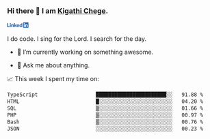 ### Hi there 👋 I am [Kigathi Chege](https://www.google.com/search?q=kigathi+chege).

<!-- [![LinkedIn](/Linkedin-logo-png.png)]([link to your URL](https://www.linkedin.com/in/kigathi/)) -->

[<img alt="alt_text" width="50px" src="Linkedin-logo-png.png" />](https://www.linkedin.com/in/kigathi/)

I do code.
I sing for the Lord.
I search for the day.

<!-- Glad to see you here!  -->
<!-- 
${kigathi-chege}.${your.repo.id}
![visitors](https://visitor-badge.glitch.me/badge?page_id=page.id) 
-->

<!--
**kigathi-chege/kigathi-chege** is a ✨ _special_ ✨ repository because its `README.md` (this file) appears on your GitHub profile.

Here are some ideas to get you started:
-->

- 🔭 I’m currently working on something awesome.
<!--
- 🌱 I’m currently learning SpringBoot.
- 👯 I’m looking to collaborate on a Django project.
- 🤔 I’m looking for help with payment schemes.
-->
- 💬 Ask me about anything.
<!--
- 📫 How to reach me: [Gmail](mailto:chegekigathi@gmail.com)
- ⚡ Fun fact: I am a Priest ✝️
-->

<!-- 
📊️ My Github stats

<img height="180em" src="https://github-readme-stats.vercel.app/api?username=kigathi-chege&show_icons=true&hide_border=true&&count_private=true&include_all_commits=true" />
-->

📈️ This week I spent my time on:

<!--START_SECTION:waka-->

```text
TypeScript                   ███████████████████████░░   91.88 %
HTML                         █░░░░░░░░░░░░░░░░░░░░░░░░   04.20 %
SQL                          ▒░░░░░░░░░░░░░░░░░░░░░░░░   01.66 %
PHP                          ▒░░░░░░░░░░░░░░░░░░░░░░░░   00.97 %
Bash                         ▒░░░░░░░░░░░░░░░░░░░░░░░░   00.76 %
JSON                         ░░░░░░░░░░░░░░░░░░░░░░░░░   00.23 %
```

<!--END_SECTION:waka-->
